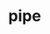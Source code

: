 # pipe

<!-- TODO-START
TODO: Fill short description here.

## Type signature

TODO: Fill type signature down below.

```
any ⇒ any
```

## Examples

TODO: List at least one example down below.

```javascript
pipe(); // ⇒ TODO
```

## Questions

TODO: List questions that may this function answers.
TODO-END -->
